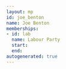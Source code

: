 ```yaml
---
layout: mp
id: joe_benton
name: Joe Benton
memberships:
- id: lab
  name: Labour Party
  start: 
  end: 
autogenerated: true
---
```

